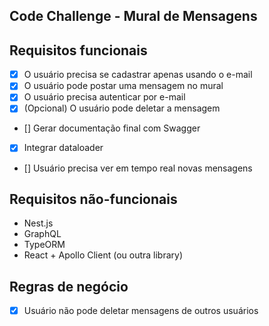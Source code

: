 Code Challenge - Mural de Mensagens
-------------------------

## Requisitos funcionais
- [x] O usuário precisa se cadastrar apenas usando o e-mail
- [x] O usuário pode postar uma mensagem no mural
- [x] O usuário precisa autenticar por e-mail
- [x] (Opcional) O usuário pode deletar a mensagem
- [] Gerar documentação final com Swagger
- [x] Integrar dataloader
- [] Usuário precisa ver em tempo real novas mensagens

## Requisitos não-funcionais
- Nest.js
- GraphQL
- TypeORM
- React + Apollo Client (ou outra library)

## Regras de negócio
- [x] Usuário não pode deletar mensagens de outros usuários